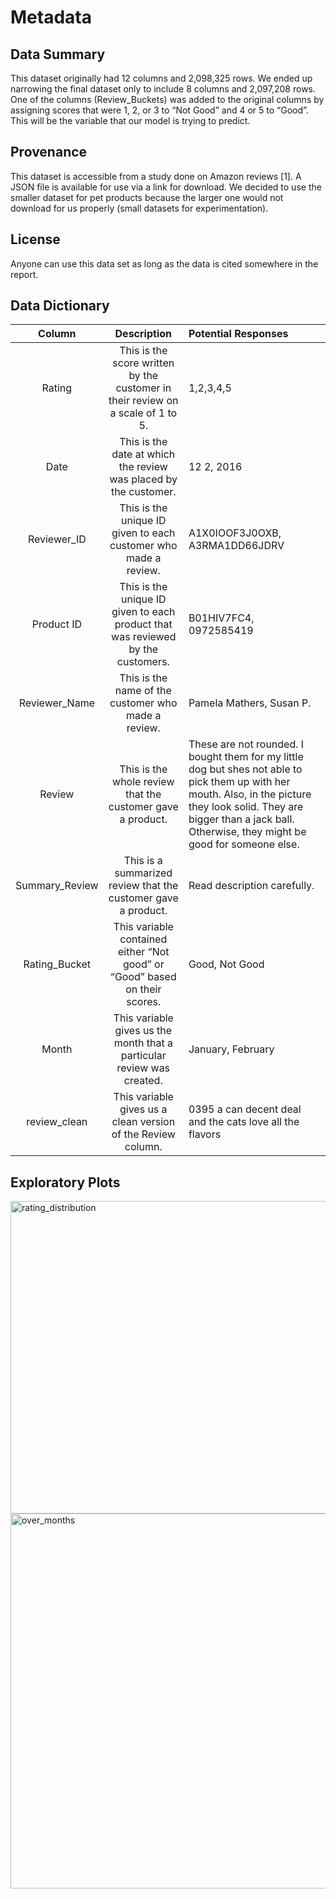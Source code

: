 # Metadata

## Data Summary
This dataset originally had 12 columns and 2,098,325 rows. We ended up narrowing the final dataset only to include 8 columns and 2,097,208 rows. One of the columns (Review_Buckets) was added to the original columns by assigning scores that were 1, 2, or 3 to “Not Good” and 4 or 5 to “Good”. This will be the variable that our model is trying to predict.

## Provenance
This dataset is accessible from a study done on Amazon reviews [1]. A JSON file is available for use via a link for download. We decided to use the smaller dataset for pet products because the larger one would not download for us properly (small datasets for experimentation).

## License
Anyone can use this data set as long as the data is cited somewhere in the report.

## Data Dictionary

| Column | Description | Potential Responses |
|:------:|:-----------:|:--------------------|
| Rating | This is the score written by the customer in their review on a scale of 1 to 5. | 1,2,3,4,5 |
| Date | This is the date at which the review was placed by the customer. | 12 2, 2016 |
| Reviewer_ID | This is the unique ID given to each customer who made a review. | A1X0IOOF3J0OXB, A3RMA1DD66JDRV |
| Product ID | This is the unique ID given to each product that was reviewed by the customers. | B01HIV7FC4, 0972585419 |
| Reviewer_Name | This is the name of the customer who made a review. | Pamela Mathers, Susan P. |
| Review | This is the whole review that the customer gave a product. | These are not rounded. I bought them for my little dog but shes not able to pick them up with her mouth. Also, in the picture they look solid. They are bigger than a jack ball. Otherwise, they might be good for someone else. |
| Summary_Review | This is a summarized review that the customer gave a product. | Read description carefully. |
|  Rating_Bucket | This variable contained either “Not good” or “Good” based on their scores. | Good, Not Good |
| Month | This variable gives us the month that a particular review was created. | January, February |
| review_clean | This variable gives us a clean version of the Review column. | 0395 a can decent deal and the cats love all the flavors |


## Exploratory Plots
<img width="800" height="500" alt="rating_distribution" src="https://github.com/user-attachments/assets/b01ecc18-8cc6-4eeb-a978-7595cbb13ab2" />
<img width="1200" height="600" alt="over_months" src="https://github.com/user-attachments/assets/191c2446-6621-4783-8bc6-8118dd54cf88" />
